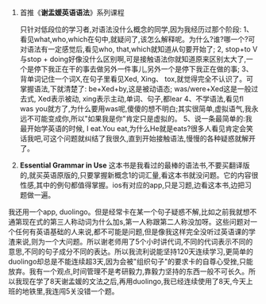 1. 首推《**谢盂媛英语语法**》系列课程

   只针对低段位的学习者,对语法没什么概念的同学,因为我经历过那个阶段:
   1、看见what,who,which在句中,就疑问了,该怎么解释呢。为什么?谁?哪一个?可对语法有一定感觉后,看见who, that,which就知道从句要开始了;
   2, stop+to V与stop + doing好像没什么区别啊,可是接触语法你就知道原来区别太大了,一个是停下我正在干的事去做另外一件事儿,另外一个是停下我正在做的事;
   3、背单词记住一个词X,在句子里看见Xed, Xing、 tox,就觉得完全不认识了。可掌握语法,下就清楚了: be+Xed+by,这是被动语态; was/were+Xed这是一般过去式, Xed表示被动, xing表示主动,单词、句子,都lear
   4、不学语法,看见fl was you就方了,为什么要用was呢,傻傻的想不明白;其实很简单,虚拟语气,我永远不可能变成你,所以"如果我是你"肯定只是虚拟的。
   5、说一条最简单的:我最开始学英语的时候, I eat.You eat,为什么He就是eats?很多人看见肯定会笑话我吧,可这个问题就纠结了我很久,直到开始接触语法,慢慢的各种疑惑就解开了。

2. **Essential Grammar in Use**
这本书是我看过的最棒的语法书,不要买翻译版的,就买英语原版的,只要掌握新概念1的词汇量,看这本书就没问题。它的内容很性感,其中的例句都值得掌握。ios有对应的app,只是习题,边看这本书,边把习题做一遍。



我还用一个app, duolingo。但是经常卡在某一个句子疑惑不解,比如之前我就想不通第现在式的第三人称动词为什么加s,第一人称跟第二人称没加呀。这些问题对一个任何有英语基础的人来说,都不可能是问题,但是像我这样完全没听过英语课的学渣来说,则为一个大问题。所以谢老师用了5个小时讲代词,不同的代词表示不同的意思,不同的句子成分不同的表达。所以我流利说能坚持120天连续学习,更简单的duolingo却总是不能连续超3天,因为会被"组织句子"的要求卡的自尊心受挫,只能放弃。我有一个观点,时间管理不是考研毅力,靠毅力坚持的东西一般不可长久。所以我现在学了8天谢孟媛的文法之后,再用duolingo,我已经连续使用了8天,今天上班的地铁里,我连闯5关没错一个题。



